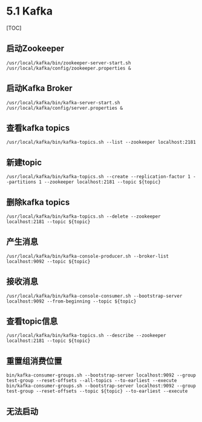 # 5.1 Kafka

[TOC]

## 启动Zookeeper

```shell
/usr/local/kafka/bin/zookeeper-server-start.sh /usr/local/kafka/config/zookeeper.properties &
```

## 启动Kafka Broker

```shell
/usr/local/kafka/bin/kafka-server-start.sh /usr/local/kafka/config/server.properties &
```

##  查看kafka topics

```shell
/usr/local/kafka/bin/kafka-topics.sh --list --zookeeper localhost:2181
```

## 新建topic

```shell
/usr/local/kafka/bin/kafka-topics.sh --create --replication-factor 1 --partitions 1 --zookeeper localhost:2181 --topic ${topic}
```

## 删除kafka topics

```shell
/usr/local/kafka/bin/kafka-topics.sh --delete --zookeeper localhost:2181 --topic ${topic}
```

## 产生消息

```shell
/usr/local/kafka/bin/kafka-console-producer.sh --broker-list localhost:9092 --topic ${topic}
```

## 接收消息

```shell
/usr/local/kafka/bin/kafka-console-consumer.sh --bootstrap-server localhost:9092 --from-beginning --topic ${topic}
```

## 查看topic信息

```shell
/usr/local/kafka/bin/kafka-topics.sh --describe --zookeeper localhost:2181 --topic ${topic}
```

## 重置组消费位置

```shell
bin/kafka-consumer-groups.sh --bootstrap-server localhost:9092 --group test-group --reset-offsets --all-topics --to-earliest --execute
bin/kafka-consumer-groups.sh --bootstrap-server localhost:9092 --group test-group --reset-offsets --topic ${topic} --to-earliest --execute
```

## 无法启动

### 